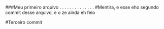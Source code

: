 ###Meu primeiro arquivo 
.
.
.
.
.
.
.
.
.
.
.
.
.
.
#Mentira, e esse eho segundo commit desse arquivo, e o ze ainda eh feio


#Terceiro commit
